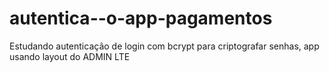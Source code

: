 # autentica--o-app-pagamentos
Estudando autenticação de login com bcrypt para criptografar senhas, app usando layout do ADMIN LTE
